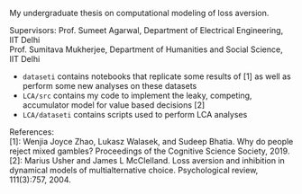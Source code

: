 
My undergraduate thesis on computational modeling of loss aversion. <br />

Supervisors: 
Prof. Sumeet Agarwal, Department of Electrical Engineering, IIT Delhi <br />
Prof. Sumitava Mukherjee, Department of Humanities and Social Science, IIT Delhi <br />

- ```dataseti``` contains notebooks that replicate some results of [1] as well as perform some new analyses on these datasets  <br />
- ```LCA/src``` contains my code to implement the leaky, competing, accumulator model for value based decisions [2] <br />
- ```LCA/dataseti``` contains scripts used to perform LCA analyses <br />

References: <br />
[1]: Wenjia Joyce Zhao, Lukasz Walasek, and Sudeep Bhatia. Why do people reject mixed gambles? Proceedings of the Cognitive Science Society, 2019. <br />
[2]: Marius Usher and James L McClelland. Loss aversion and inhibition in dynamical models of multialternative choice. Psychological review, 111(3):757, 2004. <br />
